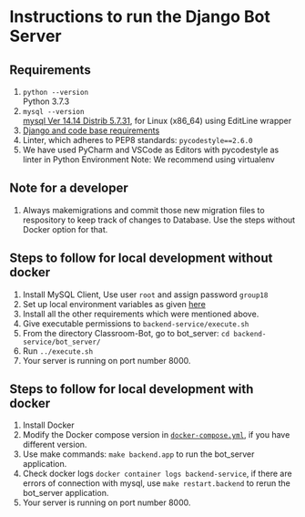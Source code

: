 # Instructions to run the Django Bot Server

## Requirements

1. `python --version` <br/>
   Python 3.7.3
2. `mysql --version` <br/>
   [mysql Ver 14.14 Distrib 5.7.31](https://dev.mysql.com/doc/mysql-installation-excerpt/5.7/en/), for Linux (x86_64) using  EditLine wrapper
3. [Django and code base requirements](./requirements.txt)
4. Linter, which adheres to PEP8 standards:
   `pycodestyle==2.6.0`
5. We have used PyCharm and VSCode as Editors with pycodestyle as linter in Python Environment
Note: We recommend using virtualenv

## Note for a developer

1. Always makemigrations and commit those new migration files to respository to keep track of changes to Database. Use the steps without Docker option for that.

## Steps to follow for local development without docker

1. Install MySQL Client, Use user `root` and assign password `group18`
2. Set up local environment variables as given [here](./../sample.env)
3. Install all the other requirements which were mentioned above.
4. Give executable permissions to `backend-service/execute.sh`
5. From the directory Classroom-Bot, go to bot_server: `cd backend-service/bot_server/`
6. Run `../execute.sh`
7. Your server is running on port number 8000.

## Steps to follow for local development with docker

1. Install Docker
2. Modify the Docker compose version in [`docker-compose.yml`](../../docker-compose.yml), if you have different version.
3. Use make commands: `make backend.app` to run the bot_server application.
4. Check docker logs `docker container logs backend-service`, if there are errors of connection with mysql, use `make restart.backend` to rerun the bot_server application.
5. Your server is running on port number 8000.
